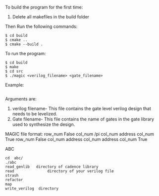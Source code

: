 To build the program for the first time:
1. Delete all makefiles in the build folder

Then Run the following commands:
```
$ cd build
$ cmake ..
$ cmake --build .
```

To run the program:

```
$ cd build
$ make
$ cd src
$ ./magic <verilog_filename> <gate_filename>
```

Example: 
```$ ./magic ../../examples/nor_files/fa_nor2.v ../../examples/gate_info.txt
```


Arguments are:
1. verilog filename- This file contains the gate level verilog design that needs to be levelized.
2. Gate filename- This file contains the name of gates in the gate library used to synthesize the design.

MAGIC file format:
row_num False col_num /pi col_num address col_num True 
row_num False col_num address col_num address col_num True 


ABC
```
cd  abc/
./abc
read_genlib   directory of cadence library
read               directory of your verilog file
strash
refactor
map
write_verilog  directory
```

